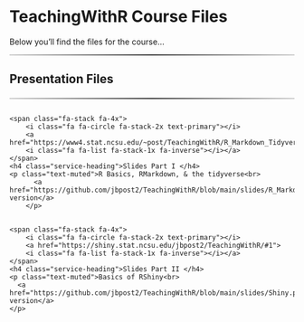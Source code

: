 TeachingWithR Course Files
================

<head>

<link href="//maxcdn.bootstrapcdn.com/font-awesome/4.2.0/css/font-awesome.min.css" rel="stylesheet">

</head>

Below you’ll find the files for the course…

<hr style="    border: 0;
    height: 2px;
    background: #333;
    background-image: linear-gradient(to right, #ccc, #333, #ccc);">

<h2 class="intro-text text-center">

<strong>Presentation Files</strong>

</h2>

<hr style="    border: 0;
    height: 2px;
    background: #333;
    background-image: linear-gradient(to right, #ccc, #333, #ccc);">

<div class="row">

<div class="column">

    <span class="fa-stack fa-4x">
        <i class="fa fa-circle fa-stack-2x text-primary"></i>
        <a href="https://www4.stat.ncsu.edu/~post/TeachingWithR/R_Markdown_Tidyverse.html#1">
        <i class="fa fa-list fa-stack-1x fa-inverse"></i></a>
    </span>
    <h4 class="service-heading">Slides Part I </h4>
    <p class="text-muted">R Basics, RMarkdown, & the tidyverse<br>
          <a href="https://github.com/jbpost2/TeachingWithR/blob/main/slides/R_Markdown_Tidyverse.pdf">PDF version</a>
        </p>

</div>

<div class="column">

    <span class="fa-stack fa-4x">
        <i class="fa fa-circle fa-stack-2x text-primary"></i>
        <a href="https://shiny.stat.ncsu.edu/jbpost2/TeachingWithR/#1">
        <i class="fa fa-list fa-stack-1x fa-inverse"></i></a>
    </span>
    <h4 class="service-heading">Slides Part II </h4> 
    <p class="text-muted">Basics of RShiny<br>
      <a href="https://github.com/jbpost2/TeachingWithR/blob/main/slides/Shiny.pdf">PDF version</a> 
    </p>

</div>

</div>
